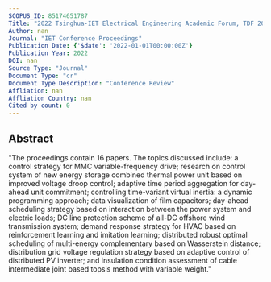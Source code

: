 ```yaml
---
SCOPUS_ID: 85174651787
Title: "2022 Tsinghua-IET Electrical Engineering Academic Forum, TDF 2022"
Author: nan
Journal: "IET Conference Proceedings"
Publication Date: {'$date': '2022-01-01T00:00:00Z'}
Publication Year: 2022
DOI: nan
Source Type: "Journal"
Document Type: "cr"
Document Type Description: "Conference Review"
Affliation: nan
Affliation Country: nan
Cited by count: 0
---
```


## Abstract
"The proceedings contain 16 papers. The topics discussed include: a control strategy for MMC variable-frequency drive; research on control system of new energy storage combined thermal power unit based on improved voltage droop control; adaptive time period aggregation for day-ahead unit commitment; controlling time-variant virtual inertia: a dynamic programming approach; data visualization of film capacitors; day-ahead scheduling strategy based on interaction between the power system and electric loads; DC line protection scheme of all-DC offshore wind transmission system; demand response strategy for HVAC based on reinforcement learning and imitation learning; distributed robust optimal scheduling of multi-energy complementary based on Wasserstein distance; distribution grid voltage regulation strategy based on adaptive control of distributed PV inverter; and insulation condition assessment of cable intermediate joint based topsis method with variable weight."

